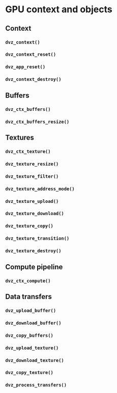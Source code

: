 # GPU context and objects


## Context

### `dvz_context()`
### `dvz_context_reset()`
### `dvz_app_reset()`
### `dvz_context_destroy()`


## Buffers

### `dvz_ctx_buffers()`
### `dvz_ctx_buffers_resize()`


## Textures

### `dvz_ctx_texture()`
### `dvz_texture_resize()`
### `dvz_texture_filter()`
### `dvz_texture_address_mode()`
### `dvz_texture_upload()`
### `dvz_texture_download()`
### `dvz_texture_copy()`
### `dvz_texture_transition()`
### `dvz_texture_destroy()`


## Compute pipeline

### `dvz_ctx_compute()`


## Data transfers

### `dvz_upload_buffer()`
### `dvz_download_buffer()`
### `dvz_copy_buffers()`
### `dvz_upload_texture()`
### `dvz_download_texture()`
### `dvz_copy_texture()`
### `dvz_process_transfers()`
